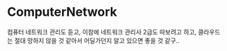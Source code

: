 # ComputerNetwork
컴퓨터 네트워크 관리도 듣고, 이참에 네트워크 관리사 2급도 따보려고 하고, 클라우드는 절대 망하지 않을 것 같아서 어딜가던지 알고 있으면 좋을 것 같구..
